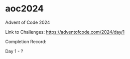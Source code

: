 # aoc2024
Advent of Code 2024

Link to Challenges:
https://adventofcode.com/2024/day/1

Completion Record:

Day 1 - ?
